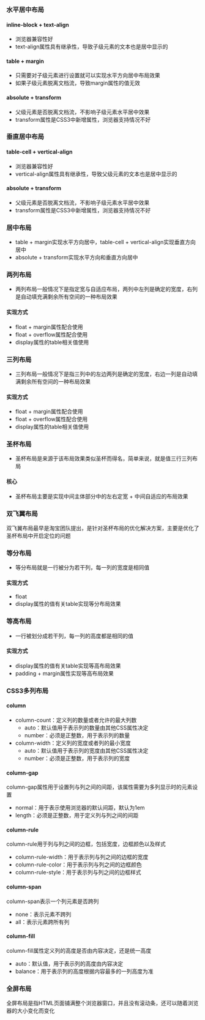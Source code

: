 ### 水平居中布局

#### inline-block + text-align

- 浏览器兼容性好
- text-align属性具有继承性，导致子级元素的文本也是居中显示的

#### table + margin

- 只需要对子级元素进行设置就可以实现水平方向居中布局效果
- 如果子级元素脱离文档流，导致margin属性的值无效

#### absolute + transform

- 父级元素是否脱离文档流，不影响子级元素水平居中效果
- transform属性是CSS3中新增属性，浏览器支持情况不好

### 垂直居中布局

#### table-cell + vertical-align

- 浏览器兼容性好
- vertical-align属性具有继承性，导致父级元素的文本也是居中显示的

#### absolute + transform

- 父级元素是否脱离文档流，不影响子级元素水平居中效果
- transform属性是CSS3中新增属性，浏览器支持情况不好

### 居中布局

- table + margin实现水平方向居中，table-cell + vertical-align实现垂直方向居中
- absolute + transform实现水平方向和垂直方向居中

### 两列布局

- 两列布局一般情况下是指定宽与自适应布局，两列中左列是确定的宽度，右列是自动填充满剩余所有空间的一种布局效果

#### 实现方式

- float + margin属性配合使用
- float + overflow属性配合使用
- display属性的table相关值使用

### 三列布局

- 三列布局一般情况下是指三列中的左边两列是确定的宽度，右边一列是自动填满剩余所有空间的一种布局效果

#### 实现方式

- float + margin属性配合使用
- float + overflow属性配合使用
- display属性的table相关值使用

### 圣杯布局

- 圣杯布局是来源于该布局效果类似圣杯而得名，简单来说，就是值三行三列布局

#### 核心

- 圣杯布局主要是实现中间主体部分中的左右定宽 + 中间自适应的布局效果

### 双飞翼布局

双飞翼布局最早是淘宝团队提出，是针对圣杯布局的优化解决方案，主要是优化了圣杯布局中开启定位的问题

### 等分布局

- 等分布局就是一行被分为若干列，每一列的宽度是相同值

#### 实现方式

- float
- display属性的值有关table实现等分布局效果

### 等高布局

- 一行被划分成若干列，每一列的高度都是相同的值

#### 实现方式

- display属性的值有关table实现等高布局效果
- padding + margin属性实现等高布局效果

### CSS3多列布局

#### column

- column-count：定义列的数量或者允许的最大列数
  - auto：默认值用于表示列的数量由其他CSS属性决定
  - number：必须是正整数，用于表示列的数量
- column-width：定义列的宽度或者列的最小宽度
  - auto：默认值用于表示列的宽度由其他CSS属性决定
  - number：必须是正整数，用于表示列的宽度

#### column-gap

column-gap属性用于设置列与列之间的间距，该属性需要为多列显示时的元素设置

- normal：用于表示使用浏览器的默认间距，默认为1em
- length：必须是正整数，用于定义列与列之间的间距

#### column-rule

column-rule用于列与列之间的边框，包括宽度，边框颜色以及样式

- column-rule-width：用于表示列与列之间的边框的宽度
- column-rule-color：用于表示列与列之间的边框颜色
- column-rule-style：用于表示列与列之间的边框样式

#### column-span

column-span表示一个列元素是否跨列

- none：表示元素不跨列
- all：表示元素跨所有列

#### column-fill

column-fill属性定义列的高度是否由内容决定，还是统一高度

- auto：默认值，用于表示列的高度由内容决定
- balance：用于表示列的高度根据内容最多的一列高度为准

### 全屏布局

全屏布局是指HTML页面铺满整个浏览器窗口，并且没有滚动条，还可以随着浏览器的大小变化而变化